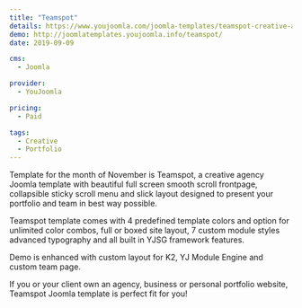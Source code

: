 ```yaml
---
title: "Teamspot"
details: https://www.youjoomla.com/joomla-templates/teamspot-creative-agency-joomla-template.html
demo: http://joomlatemplates.youjoomla.info/teamspot/
date: 2019-09-09

cms: 
  - Joomla

provider:
  - YouJoomla

pricing:
  - Paid

tags:
  - Creative
  - Portfolio
--- 
```


Template for the month of November is Teamspot, a creative agency Joomla template with beautiful full screen smooth scroll frontpage, collapsible sticky scroll menu and slick layout designed to present your portfolio and team in best way possible. 

Teamspot template comes with 4 predefined template colors and option for unlimited color combos, full or boxed site layout, 7 custom module styles advanced typography and all built in YJSG framework features.

Demo is enhanced with custom layout for K2, YJ Module Engine and custom team page.

If you or your client own an agency, business or personal portfolio website, Teamspot Joomla template is perfect fit for you! 
